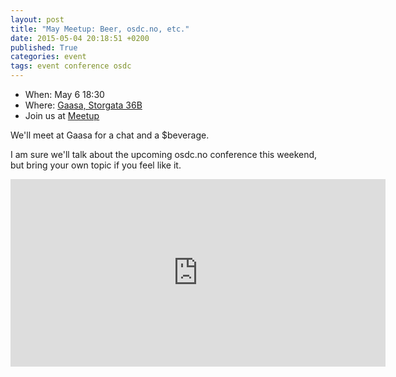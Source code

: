 ```yaml
---
layout: post
title: "May Meetup: Beer, osdc.no, etc."
date: 2015-05-04 20:18:51 +0200
published: True
categories: event
tags: event conference osdc
---
```


* When: May 6 18:30
* Where: [Gaasa, Storgata 36B](https://maps.google.com/maps?f=q&hl=en&q=Storgata+36B%2C+Oslo%2C+NO)
* Join us at [Meetup](https://www.meetup.com/Oslo-pm/events/222300937/)

We&#39;ll meet at Gaasa for a chat and a $beverage.

I am sure we&#39;ll talk about the upcoming osdc.no conference this weekend, but bring your own topic if you feel like it.

<iframe class="google-maps" src="https://www.google.com/maps/embed/v1/place?q=q=Storgata+36B%2C+Oslo%2C+NO&key=AIzaSyASIjsQVcDWLnkdszZ-yw13Qcs-iFk8Q4Y" width="600" height="300" frameborder="0" allowfullscreen></iframe>

